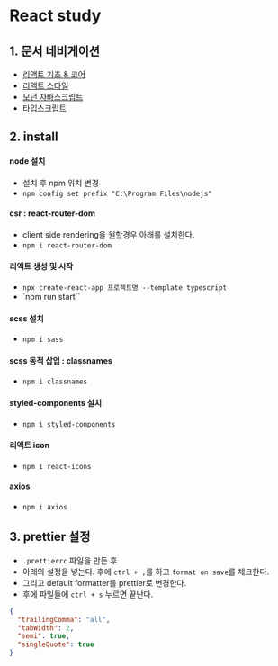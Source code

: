 # React study

## 1. 문서 네비게이션

- [리액트 기초 & 코어](https://github.com/liveforone/react-study/blob/master/doc.md)
- [리액트 스타일](https://github.com/liveforone/react-study/blob/master/style.md)
- [모던 자바스크립트](https://github.com/liveforone/react-study/blob/master/modern-js.md)
- [타입스크립트](https://github.com/liveforone/react-study/blob/master/typescript.md)

## 2. install

#### node 설치

- 설치 후 npm 위치 변경
- `npm config set prefix "C:\Program Files\nodejs"`

#### csr : react-router-dom

- client side rendering을 원할경우 아래를 설치한다.
- `npm i react-router-dom`

#### 리액트 생성 및 시작

- `npx create-react-app 프로젝트명 --template typescript`
- `npm run start``

#### scss 설치

- `npm i sass`

#### scss 동적 삽입 : classnames

- `npm i classnames`

#### styled-components 설치

- `npm i styled-components`

#### 리액트 icon

- `npm i react-icons`

#### axios

- `npm i axios`

## 3. prettier 설정

- `.prettierrc` 파일을 만든 후
- 아래의 설정을 넣는다. 후에 `ctrl + ,`를 하고 `format on save`를 체크한다.
- 그리고 default formatter를 prettier로 변경한다.
- 후에 파일들에 `ctrl + s` 누르면 끝난다.

```json
{
  "trailingComma": "all",
  "tabWidth": 2,
  "semi": true,
  "singleQuote": true
}
```

